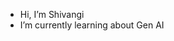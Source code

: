 - Hi, I’m Shivangi
- I’m currently learning about Gen AI

<!---
ShoukoChan/ShoukoChan is a ✨ special ✨ repository because its `README.md` (this file) appears on your GitHub profile.
You can click the Preview link to take a look at your changes.
--->
